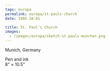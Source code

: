 ```yaml
---
tags: europa
permalink: europa/st-pauls-church
date: 1995-10-01

title: St. Paul’s Church
images:
  - /images/europa/sketch-st-pauls-munchen.png
---
```

Munich, Germany

Pen and ink  
8" × 10.5"
